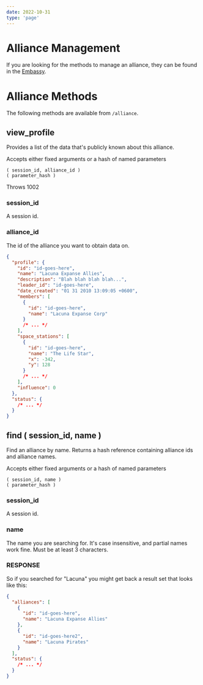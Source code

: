 ```yaml
---
date: 2022-10-31
type: 'page'
---
```


# Alliance Management

If you are looking for the methods to manage an alliance, they can be found in the [Embassy](/api/Embassy).

# Alliance Methods

The following methods are available from `/alliance`.

## view_profile

Provides a list of the data that's publicly known about this alliance.

Accepts either fixed arguments or a hash of named parameters

    ( session_id, alliance_id )
    ( parameter_hash )

Throws 1002

### session_id

A session id.

### alliance_id

The id of the alliance you want to obtain data on.

```json
{
  "profile": {
    "id": "id-goes-here",
    "name": "Lacuna Expanse Allies",
    "description": "Blah blah blah blah...",
    "leader_id": "id-goes-here",
    "date_created": "01 31 2010 13:09:05 +0600",
    "members": [
      {
        "id": "id-goes-here",
        "name": "Lacuna Expanse Corp"
      }
      /* ... */
    ],
    "space_stations": [
      {
        "id": "id-goes-here",
        "name": "The Life Star",
        "x": -342,
        "y": 128
      }
      /* ... */
    ],
    "influence": 0
  },
  "status": {
    /* ... */
  }
}
```

## find ( session_id, name )

Find an alliance by name. Returns a hash reference containing alliance ids and alliance names.

Accepts either fixed arguments or a hash of named parameters

    ( session_id, name )
    ( parameter_hash )

### session_id

A session id.

### name

The name you are searching for. It's case insensitive, and partial names work fine. Must be at least 3 characters.

### RESPONSE

So if you searched for "Lacuna" you might get back a result set that looks like this:

```json
{
  "alliances": [
    {
      "id": "id-goes-here",
      "name": "Lacuna Expanse Allies"
    },
    {
      "id": "id-goes-here2",
      "name": "Lacuna Pirates"
    }
  ],
  "status": {
    /* ... */
  }
}
```
